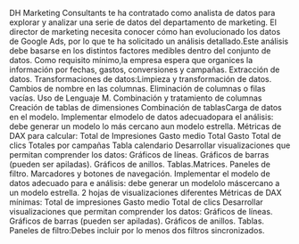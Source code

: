 DH Marketing Consultants te ha contratado como analista de datos para explorar y analizar una serie de datos del
departamento de marketing. El director de marketing necesita conocer cómo han evolucionado los datos de
Google Ads, por lo que te ha solicitado un análisis detallado.Este análisis debe basarse en los distintos factores medibles dentro del conjunto de datos. Como requisito mínimo,la empresa espera que organices la información por fechas, gastos, conversiones y campañas.
Extracción de datos.
Transformaciones de datos:Limpieza y transformación de datos.
Cambios de nombre en las columnas.
Eliminación de columnas o filas vacías.
Uso de Lenguaje M.
Combinación y tratamiento de columnas
Creación de tablas de dimensiones
Combinación de tablasCarga de datos en el modelo.
Implementar elmodelo de datos adecuadopara el análisis: 
debe generar un modelo lo más cercano aun modelo estrella.
Métricas de DAX para calcular:
Total de Impresiones
Gasto medio
Total Gasto 
Total de clics
Totales por campañas
Tabla calendario
Desarrollar visualizaciones que permitan comprender los datos:
Gráficos de líneas.
Gráficos de barras (pueden ser apiladas).
Gráficos de anillos.
Tablas.Matrices.
Paneles de filtro.
Marcadores y botones de navegación.
Implementar el modelo de datos adecuado para e análisis: 
debe generar un modelolo máscercano a un modelo estrella.
2 hojas de visualizaciones diferentes
Métricas de DAX mínimas:
Total de impresiones
Gasto medio 
Total de clics
Desarrollar visualizaciones que permitan comprender los datos:
Gráficos de líneas.
Gráficos de barras (pueden ser apiladas).
Gráficos de anillos.
Tablas.
Paneles de filtro:Debes incluir por lo menos dos filtros sincronizados.
